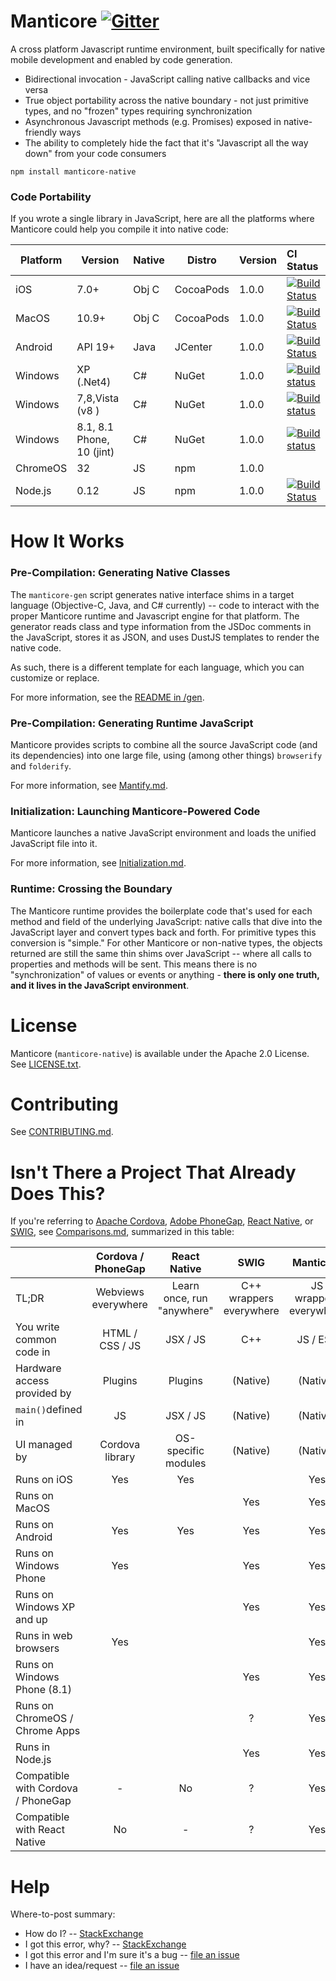 Manticore [![Gitter](https://badges.gitter.im/paypal/manticore-native.svg)](https://gitter.im/paypal/manticore-native)
=========

A cross platform Javascript runtime environment, built specifically for native mobile development and enabled by code generation.

* Bidirectional invocation - JavaScript calling native callbacks and vice versa
* True object portability across the native boundary - not just primitive types, and no "frozen" types requiring synchronization
* Asynchronous Javascript methods (e.g. Promises) exposed in native-friendly ways
* The ability to completely hide the fact that it's "Javascript all the way down" from your code consumers


```
npm install manticore-native
```

### Code Portability

If you wrote a single library in JavaScript, here are all the platforms where Manticore could help you compile it into native code:

Platform | Version                   | Native | Distro    | Version | CI Status |
-------- | -------                   | ------ |  ------   | ------- |:------    |
iOS      | 7.0+                      | Obj C  | CocoaPods | 1.0.0   | [![Build Status](https://travis-ci.org/paypal/manticore-native.svg?branch=master)](https://travis-ci.org/paypal/manticore-native)
MacOS    | 10.9+                     | Obj C  | CocoaPods | 1.0.0   | [![Build Status](https://travis-ci.org/paypal/manticore-native.svg?branch=master)](https://travis-ci.org/paypal/manticore-native)
Android  | API 19+                   | Java   | JCenter   | 1.0.0   | [![Build Status](https://travis-ci.org/paypal/manticore-native.svg?branch=master)](https://travis-ci.org/paypal/manticore-native)
Windows  | XP (.Net4)                | C#     | NuGet     | 1.0.0   | [![Build status](https://ci.appveyor.com/api/projects/status/sm23ige74y836v48?svg=true)](https://ci.appveyor.com/project/ifreecarve/manticore-native/branch/master)
Windows  | 7,8,Vista (v8  )          | C#     | NuGet     | 1.0.0   | [![Build status](https://ci.appveyor.com/api/projects/status/sm23ige74y836v48?svg=true)](https://ci.appveyor.com/project/ifreecarve/manticore-native/branch/master)
Windows  | 8.1, 8.1 Phone, 10 (jint) | C#     | NuGet     | 1.0.0   | [![Build status](https://ci.appveyor.com/api/projects/status/sm23ige74y836v48?svg=true)](https://ci.appveyor.com/project/ifreecarve/manticore-native/branch/master)
ChromeOS | 32                        | JS     | npm       | 1.0.0   |
Node.js  | 0.12                      | JS     | npm       | 1.0.0   | [![Build Status](https://travis-ci.org/paypal/manticore-native.svg?branch=master)](https://travis-ci.org/paypal/manticore-native)


How It Works
============

### Pre-Compilation: Generating Native Classes

The `manticore-gen` script generates native interface shims in a target language
(Objective-C, Java, and C# currently) -- code to interact with the proper Manticore runtime and Javascript engine for that
platform.  The generator reads class and type information from the JSDoc comments in the JavaScript, stores it as JSON, and
uses DustJS templates to render the native code.

As such, there is a different template for each language, which you can customize or replace.

For more information, see the [README in /gen](gen/README.md).


### Pre-Compilation: Generating Runtime JavaScript

Manticore provides scripts to combine all the source JavaScript code (and its dependencies) into one large file,
using (among other things) `browserify` and `folderify`.

For more information, see [Mantify.md](Mantify.md).


### Initialization: Launching Manticore-Powered Code

Manticore launches a native JavaScript environment and loads the unified JavaScript file into it.

For more information, see [Initialization.md](Initialization.md).


### Runtime: Crossing the Boundary

The Manticore runtime provides the boilerplate code that's used for each method and field of the underlying JavaScript:
native calls that dive into the JavaScript layer and convert types
back and forth. For primitive types this conversion is "simple." For other Manticore or non-native types, the objects
returned are still the same thin shims over JavaScript -- where all calls to properties and methods will be sent. This means
there is no "synchronization" of values or events or anything - **there is only one truth, and it lives in the JavaScript environment**.


License
=======

Manticore (`manticore-native`) is available under the Apache 2.0 License.  See [LICENSE.txt](LICENSE.txt).


Contributing
============

See [CONTRIBUTING.md](CONTRIBUTING.md).


Isn't There a Project That Already Does This?
=============================================

If you're referring to [Apache Cordova](https://cordova.apache.org/), [Adobe PhoneGap](http://phonegap.com/),
[React Native](https://facebook.github.io/react-native/), or [SWIG](http://www.swig.org/), see [Comparisons.md](Comparisons.md),
summarized in this table:

|                                  |Cordova / PhoneGap | React Native |   SWIG  |  Manticore |
|:-------------------------------  |:-----------------:|:------------:|:-------:|:----------:|
|TL;DR                             |Webviews everywhere | Learn once, run "anywhere" | C++ wrappers everywhere| JS wrappers everywhere |
|You write common code in          |HTML / CSS / JS | JSX / JS | C++ | JS / ES6 |
|Hardware access provided by       |Plugins | Plugins | (Native) | (Native) |
|`main()`defined in                |JS | JSX / JS | (Native) | (Native) |
|UI managed by                     |Cordova library | OS-specific modules | (Native) | (Native) |
|Runs on iOS                       | Yes | Yes |     | Yes |
|Runs on MacOS                     |     |     | Yes | Yes |
|Runs on Android                   | Yes | Yes | Yes | Yes |
|Runs on Windows Phone             | Yes |     | Yes | Yes |
|Runs on Windows XP and up         |     |     | Yes | Yes |
|Runs in web browsers              | Yes |     |     | Yes |
|Runs on Windows Phone (8.1)       |     |     | Yes | Yes |
|Runs on ChromeOS / Chrome Apps    |     |     |  ?  | Yes |
|Runs in Node.js                   |     |     | Yes | Yes |
|Compatible with Cordova / PhoneGap| -   | No  | ?   | Yes |
|Compatible with React Native      | No  | -   | ?   | Yes |


Help
====

Where-to-post summary:

* How do I? -- [StackExchange](http://stackoverflow.com/questions/ask?tags=manticore-native)
* I got this error, why? -- [StackExchange](http://stackoverflow.com/questions/ask?tags=manticore-native)
* I got this error and I'm sure it's a bug -- [file an issue](https://github.com/paypal/manticore-native/issues)
* I have an idea/request -- [file an issue](https://github.com/paypal/manticore-native/issues)

